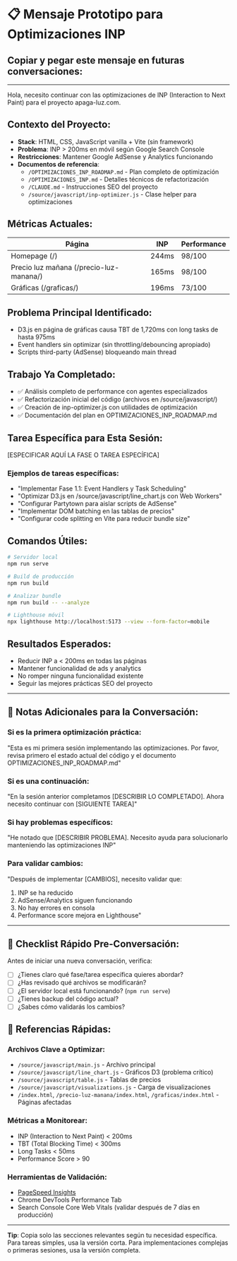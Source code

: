 # 📋 Mensaje Prototipo para Optimizaciones INP

## Copiar y pegar este mensaje en futuras conversaciones:

---

Hola, necesito continuar con las optimizaciones de INP (Interaction to Next Paint) para el proyecto apaga-luz.com.

## Contexto del Proyecto:
- **Stack**: HTML, CSS, JavaScript vanilla + Vite (sin framework)
- **Problema**: INP > 200ms en móvil según Google Search Console
- **Restricciones**: Mantener Google AdSense y Analytics funcionando
- **Documentos de referencia**:
  - `/OPTIMIZACIONES_INP_ROADMAP.md` - Plan completo de optimización
  - `/OPTIMIZACIONES_INP.md` - Detalles técnicos de refactorización
  - `/CLAUDE.md` - Instrucciones SEO del proyecto
  - `/source/javascript/inp-optimizer.js` - Clase helper para optimizaciones

## Métricas Actuales:
| Página | INP | Performance |
|--------|-----|-------------|
| Homepage (/) | 244ms | 98/100 |
| Precio luz mañana (/precio-luz-manana/) | 165ms | 98/100 |
| Gráficas (/graficas/) | 196ms | 73/100 |

## Problema Principal Identificado:
- D3.js en página de gráficas causa TBT de 1,720ms con long tasks de hasta 975ms
- Event handlers sin optimizar (sin throttling/debouncing apropiado)
- Scripts third-party (AdSense) bloqueando main thread

## Trabajo Ya Completado:
- ✅ Análisis completo de performance con agentes especializados
- ✅ Refactorización inicial del código (archivos en /source/javascript/)
- ✅ Creación de inp-optimizer.js con utilidades de optimización
- ✅ Documentación del plan en OPTIMIZACIONES_INP_ROADMAP.md

## Tarea Específica para Esta Sesión:
[ESPECIFICAR AQUÍ LA FASE O TAREA ESPECÍFICA]

### Ejemplos de tareas específicas:
- "Implementar Fase 1.1: Event Handlers y Task Scheduling"
- "Optimizar D3.js en /source/javascript/line_chart.js con Web Workers"
- "Configurar Partytown para aislar scripts de AdSense"
- "Implementar DOM batching en las tablas de precios"
- "Configurar code splitting en Vite para reducir bundle size"

## Comandos Útiles:
```bash
# Servidor local
npm run serve

# Build de producción
npm run build

# Analizar bundle
npm run build -- --analyze

# Lighthouse móvil
npx lighthouse http://localhost:5173 --view --form-factor=mobile
```

## Resultados Esperados:
- Reducir INP a < 200ms en todas las páginas
- Mantener funcionalidad de ads y analytics
- No romper ninguna funcionalidad existente
- Seguir las mejores prácticas SEO del proyecto

---

## 📝 Notas Adicionales para la Conversación:

### Si es la primera optimización práctica:
"Esta es mi primera sesión implementando las optimizaciones. Por favor, revisa primero el estado actual del código y el documento OPTIMIZACIONES_INP_ROADMAP.md"

### Si es una continuación:
"En la sesión anterior completamos [DESCRIBIR LO COMPLETADO]. Ahora necesito continuar con [SIGUIENTE TAREA]"

### Si hay problemas específicos:
"He notado que [DESCRIBIR PROBLEMA]. Necesito ayuda para solucionarlo manteniendo las optimizaciones INP"

### Para validar cambios:
"Después de implementar [CAMBIOS], necesito validar que:
1. INP se ha reducido
2. AdSense/Analytics siguen funcionando
3. No hay errores en consola
4. Performance score mejora en Lighthouse"

---

## 🎯 Checklist Rápido Pre-Conversación:

Antes de iniciar una nueva conversación, verifica:
- [ ] ¿Tienes claro qué fase/tarea específica quieres abordar?
- [ ] ¿Has revisado qué archivos se modificarán?
- [ ] ¿El servidor local está funcionando? (`npm run serve`)
- [ ] ¿Tienes backup del código actual?
- [ ] ¿Sabes cómo validarás los cambios?

## 🔗 Referencias Rápidas:

### Archivos Clave a Optimizar:
- `/source/javascript/main.js` - Archivo principal
- `/source/javascript/line_chart.js` - Gráficos D3 (problema crítico)
- `/source/javascript/table.js` - Tablas de precios
- `/source/javascript/visualizations.js` - Carga de visualizaciones
- `/index.html`, `/precio-luz-manana/index.html`, `/graficas/index.html` - Páginas afectadas

### Métricas a Monitorear:
- INP (Interaction to Next Paint) < 200ms
- TBT (Total Blocking Time) < 300ms
- Long Tasks < 50ms
- Performance Score > 90

### Herramientas de Validación:
- [PageSpeed Insights](https://pagespeed.web.dev/analysis/https-www-apaga-luz-com/fm6t0v5x05?form_factor=mobile)
- Chrome DevTools Performance Tab
- Search Console Core Web Vitals (validar después de 7 días en producción)

---

**Tip**: Copia solo las secciones relevantes según tu necesidad específica. Para tareas simples, usa la versión corta. Para implementaciones complejas o primeras sesiones, usa la versión completa.